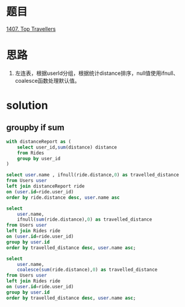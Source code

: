 # 题目

[1407. Top Travellers](https://leetcode.cn/problems/top-travellers/)

# 思路
1. 左连表，根据userId分组，根据统计distance排序，null值使用ifnull、coalesce函数处理默认值。

# solution

## groupby if sum
```sql
with distanceReport as (
    select user_id,sum(distance) distance
    from Rides
    group by user_id
)

select user.name , ifnull(ride.distance,0) as travelled_distance
from Users user
left join distanceReport ride
on (user.id=ride.user_id)
order by ride.distance desc, user.name asc

select
    user.name,
    ifnull(sum(ride.distance),0) as travelled_distance
from Users user
left join Rides ride
on (user.id=ride.user_id)
group by user.id
order by travelled_distance desc, user.name asc;

select
    user.name,
    coalesce(sum(ride.distance),0) as travelled_distance
from Users user
left join Rides ride
on (user.id=ride.user_id)
group by user.id
order by travelled_distance desc, user.name asc;
```